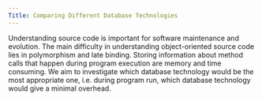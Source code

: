 ```yaml
---
Title: Comparing Different Database Technologies
---
```


Understanding source code is important for software maintenance and evolution. The main difficulty in understanding object-oriented source code lies in polymorphism and late binding. Storing information about method calls that happen during program execution are memory and time consuming. We aim to investigate which database technology would be the most appropriate one, i.e. during program run, which database technology would give a minimal overhead.
